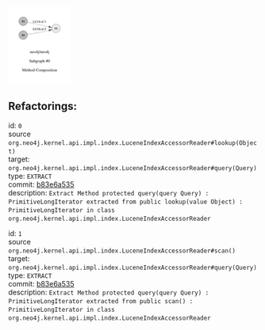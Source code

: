 <img src=subgraph_atomic_0.svg width=25%>

## Refactorings:

id: `0`\
source `org.neo4j.kernel.api.impl.index.LuceneIndexAccessorReader#lookup(Object)`\
target: `org.neo4j.kernel.api.impl.index.LuceneIndexAccessorReader#query(Query)`\
type: `EXTRACT`\
commit: [b83e6a535](https://github.com/neo4j/neo4j/commit/b83e6a535cbca21d5ea764b0c49bfca8a9ff9db4)\
description: `Extract Method protected query(query Query) : PrimitiveLongIterator extracted from public lookup(value Object) : PrimitiveLongIterator in class org.neo4j.kernel.api.impl.index.LuceneIndexAccessorReader`

id: `1`\
source `org.neo4j.kernel.api.impl.index.LuceneIndexAccessorReader#scan()`\
target: `org.neo4j.kernel.api.impl.index.LuceneIndexAccessorReader#query(Query)`\
type: `EXTRACT`\
commit: [b83e6a535](https://github.com/neo4j/neo4j/commit/b83e6a535cbca21d5ea764b0c49bfca8a9ff9db4)\
description: `Extract Method protected query(query Query) : PrimitiveLongIterator extracted from public scan() : PrimitiveLongIterator in class org.neo4j.kernel.api.impl.index.LuceneIndexAccessorReader`

